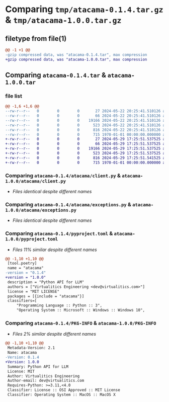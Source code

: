 # Comparing `tmp/atacama-0.1.4.tar.gz` & `tmp/atacama-1.0.0.tar.gz`

## filetype from file(1)

```diff
@@ -1 +1 @@
-gzip compressed data, was "atacama-0.1.4.tar", max compression
+gzip compressed data, was "atacama-1.0.0.tar", max compression
```

## Comparing `atacama-0.1.4.tar` & `atacama-1.0.0.tar`

### file list

```diff
@@ -1,6 +1,6 @@
--rw-r--r--   0        0        0       27 2024-05-22 20:25:41.510126 atacama-0.1.4/README_PUBLIC.md
--rw-r--r--   0        0        0       66 2024-05-22 20:25:41.510126 atacama-0.1.4/atacama/__init__.py
--rw-r--r--   0        0        0    19166 2024-05-22 20:25:41.510126 atacama-0.1.4/atacama/client.py
--rw-r--r--   0        0        0      523 2024-05-22 20:25:41.510126 atacama-0.1.4/atacama/exceptions.py
--rw-r--r--   0        0        0      816 2024-05-22 20:25:41.510126 atacama-0.1.4/pyproject.toml
--rw-r--r--   0        0        0      715 1970-01-01 00:00:00.000000 atacama-0.1.4/PKG-INFO
+-rw-r--r--   0        0        0       27 2024-05-29 17:25:51.537525 atacama-1.0.0/README_PUBLIC.md
+-rw-r--r--   0        0        0       66 2024-05-29 17:25:51.537525 atacama-1.0.0/atacama/__init__.py
+-rw-r--r--   0        0        0    19166 2024-05-29 17:25:51.537525 atacama-1.0.0/atacama/client.py
+-rw-r--r--   0        0        0      523 2024-05-29 17:25:51.537525 atacama-1.0.0/atacama/exceptions.py
+-rw-r--r--   0        0        0      816 2024-05-29 17:25:51.541525 atacama-1.0.0/pyproject.toml
+-rw-r--r--   0        0        0      715 1970-01-01 00:00:00.000000 atacama-1.0.0/PKG-INFO
```

### Comparing `atacama-0.1.4/atacama/client.py` & `atacama-1.0.0/atacama/client.py`

 * *Files identical despite different names*

### Comparing `atacama-0.1.4/atacama/exceptions.py` & `atacama-1.0.0/atacama/exceptions.py`

 * *Files identical despite different names*

### Comparing `atacama-0.1.4/pyproject.toml` & `atacama-1.0.0/pyproject.toml`

 * *Files 11% similar despite different names*

```diff
@@ -1,10 +1,10 @@
 [tool.poetry]
 name = "atacama"
-version = "0.1.4"
+version = "1.0.0"
 description = "Python API for LLM"
 authors = ["Virtualitics Engineering <dev@virtualitics.com>"]
 license = "MIT LICENSE"
 packages = [{include = "atacama"}]
 classifiers=[
     "Programming Language :: Python :: 3",
     "Operating System :: Microsoft :: Windows :: Windows 10",
```

### Comparing `atacama-0.1.4/PKG-INFO` & `atacama-1.0.0/PKG-INFO`

 * *Files 2% similar despite different names*

```diff
@@ -1,10 +1,10 @@
 Metadata-Version: 2.1
 Name: atacama
-Version: 0.1.4
+Version: 1.0.0
 Summary: Python API for LLM
 License: MIT
 Author: Virtualitics Engineering
 Author-email: dev@virtualitics.com
 Requires-Python: >=3.11,<4.0
 Classifier: License :: OSI Approved :: MIT License
 Classifier: Operating System :: MacOS :: MacOS X
```

